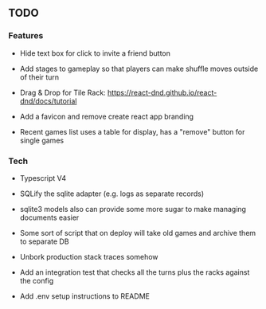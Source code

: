 ## TODO

### Features

- Hide text box for click to invite a friend button

- Add stages to gameplay so that players can make shuffle moves outside of their turn

- Drag & Drop for Tile Rack: https://react-dnd.github.io/react-dnd/docs/tutorial

- Add a favicon and remove create react app branding

- Recent games list uses a table for display, has a "remove" button for single games

### Tech

- Typescript V4

- SQLify the sqlite adapter (e.g. logs as separate records)

- sqlite3 models also can provide some more sugar to make managing documents easier

- Some sort of script that on deploy will take old games and archive them to separate DB

- Unbork production stack traces somehow

- Add an integration test that checks all the turns plus the racks against the config

- Add .env setup instructions to README
